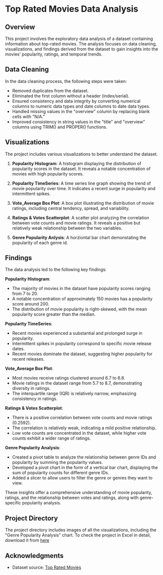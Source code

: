 # Top Rated Movies Data Analysis

## Overview

This project involves the exploratory data analysis of a dataset containing information about top-rated movies. The analysis focuses on data cleaning, visualizations, and findings derived from the dataset to gain insights into the movies' popularity, ratings, and temporal trends.

## Data Cleaning

In the data cleaning process, the following steps were taken:

- Removed duplicates from the dataset.
- Eliminated the first column without a header (index/serial).
- Ensured consistency and data integrity by converting numerical columns to numeric data types and date columns to date data types.
- Handled missing values in the "overview" column by replacing blank cells with "N/A."
- Improved consistency in string values in the "title" and "overview" columns using TRIM() and PROPER() functions.

## Visualizations

The project includes various visualizations to better understand the dataset.

1. **Popularity Histogram**: A histogram displaying the distribution of popularity scores in the dataset. It reveals a notable concentration of movies with high popularity scores.

2. **Popularity TimeSeries**: A time series line graph showing the trend of movie popularity over time. It indicates a recent surge in popularity and intermittent spikes.

3. **Vote_Average Box Plot**: A box plot illustrating the distribution of movie ratings, including central tendency, spread, and variability.

4. **Ratings & Votes Scatterplot**: A scatter plot analyzing the correlation between vote counts and movie ratings. It reveals a positive but relatively weak relationship between the two variables.

5. **Genre Popularity Anlysis**: A horziontal bar chart demonstating the popularity of each genre id.

## Findings

The data analysis led to the following key findings:

**Popularity Histogram**:
- The majority of movies in the dataset have popularity scores ranging from 7 to 20.
- A notable concentration of approximately 150 movies has a popularity score around 200.
- The distribution of movie popularity is right-skewed, with the mean popularity score greater than the median.

**Popularity TimeSeries**:
- Recent movies experienced a substantial and prolonged surge in popularity.
- Intermittent spikes in popularity correspond to specific movie release dates.
- Recent movies dominate the dataset, suggesting higher popularity for recent releases.

**Vote_Average Box Plot**:
- Most movies receive ratings clustered around 6.7 to 6.8.
- Movie ratings in the dataset range from 5.7 to 8.7, demonstrating diversity in ratings.
- The interquartile range (IQR) is relatively narrow, emphasizing consistency in ratings.

**Ratings & Votes Scatterplot**:
- There is a positive correlation between vote counts and movie ratings (0.2592).
- The correlation is relatively weak, indicating a mild positive relationship.
- Low vote counts are concentrated in the dataset, while higher vote counts exhibit a wider range of ratings.

**Genre Popularity Analysis**:
- Created a pivot table to analyze the relationship between genre IDs and popularity by summing the popularity values.
- Developed a pivot chart in the form of a vertical bar chart, displaying the sum of popularity counts for different genre IDs.
- Added a slicer to allow users to filter the genre or genres they want to view.

These insights offer a comprehensive understanding of movie popularity, ratings, and the relationship between votes and ratings, along with genre-specific popularity analysis.

## Project Directory

The project directory includes images of all the visualizations, including the "Genre Popularity Analysis" chart. To check the project in Excel in detail, download it from [here](https://github.com/tsylanaatadbwen/Portfolio-Projects/blob/main/Excel/MoviesTopRated.xlsx) 

## Acknowledgments

- Dataset source: [Top Rated Movies](https://www.kaggle.com/datasets/khalidalam980/top-rated-movies-data-set)
